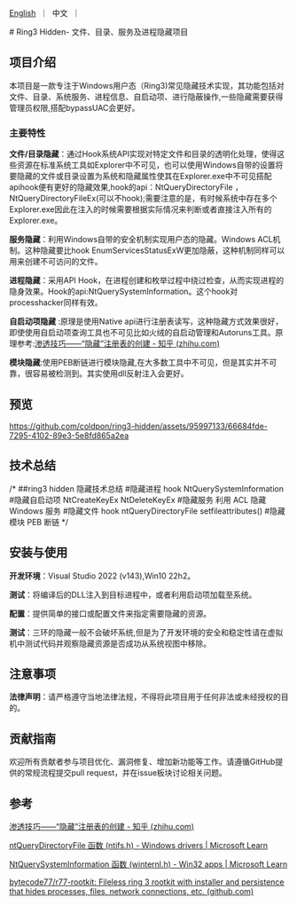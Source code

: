 <p align="left">
    <a href="README_EN.md">English</a>&nbsp ｜ &nbsp中文&nbsp ｜ &nbsp
</p>
# Ring3 Hidden- 文件、目录、服务及进程隐藏项目

## 项目介绍

本项目是一款专注于Windows用户态（Ring3)常见隐藏技术实现，其功能包括对文件、目录、系统服务、进程信息、自启动项、进行隐蔽操作,一些隐藏需要获得管理员权限,搭配bypassUAC会更好。

### 主要特性

**文件/目录隐藏**：通过Hook系统API实现对特定文件和目录的透明化处理，使得这些资源在标准系统工具如Explorer中不可见，也可以使用Windows自带的设置将要隐藏的文件或目录设置为系统和隐藏属性使其在Explorer.exe中不可见搭配apihook便有更好的隐藏效果,hook的api：NtQueryDirectoryFile ，NtQueryDirectoryFileEx(可以不hook);需要注意的是，有时候系统中存在多个Explorer.exe因此在注入的时候需要根据实际情况来判断或者直接注入所有的Explorer.exe。

**服务隐藏**：利用Windows自带的安全机制实现用户态的隐藏。Windows ACL机制。这种隐藏要比hook EnumServicesStatusExW更加隐蔽，这种机制同样可以用来创建不可访问的文件。

**进程隐藏**：采用API Hook，在进程创建和枚举过程中绕过检查，从而实现进程的隐身效果。Hook的api:NtQuerySystemInformation。这个hook对processhacker同样有效。

**自启动项隐藏** :原理是使用Native api进行注册表读写，这种隐藏方式效果很好，即使使用自启动项查询工具也不可见比如火绒的自启动管理和Autoruns工具。原理参考:[渗透技巧——“隐藏”注册表的创建 - 知乎 (zhihu.com)](https://zhuanlan.zhihu.com/p/32179721)

**模块隐藏**:使用PEB断链进行模块隐藏,在大多数工具中不可见，但是其实并不可靠，很容易被检测到。其实使用dll反射注入会更好。

## 预览



https://github.com/coldpon/ring3-hidden/assets/95997133/66684fde-7295-4102-89e3-5e8fd865a2ea



## 技术总结

/*
##ring3 hidden        隐藏技术总结
#隐藏进程           hook NtQuerySystemInformation
#隐藏自启动项       NtCreateKeyEx     NtDeleteKeyEx
#隐藏服务           利用 ACL 隐藏Windows 服务
#隐藏文件		hook ntQueryDirectoryFile    setfileattributes()
#隐藏模块             PEB 断链
*/

## 安装与使用

**开发环境**：Visual Studio 2022 (v143),Win10 22h2。

**测试**：将编译后的DLL注入到目标进程中，或者利用启动项加载至系统。

**配置**：提供简单的接口或配置文件来指定需要隐藏的资源。

**测试**：三环的隐藏一般不会破坏系统,但是为了开发环境的安全和稳定性请在虚拟机中测试代码并观察隐藏资源是否成功从系统视图中移除。

## 注意事项

**法律声明**：请严格遵守当地法律法规，不得将此项目用于任何非法或未经授权的目的。

## 贡献指南

欢迎所有贡献者参与项目优化、漏洞修复、增加新功能等工作。请遵循GitHub提供的常规流程提交pull request，并在issue板块讨论相关问题。

##  参考

[渗透技巧——“隐藏”注册表的创建 - 知乎 (zhihu.com)](https://zhuanlan.zhihu.com/p/32179721)			

[ntQueryDirectoryFile 函数 (ntifs.h) - Windows drivers | Microsoft Learn](https://learn.microsoft.com/zh-cn/windows-hardware/drivers/ddi/ntifs/nf-ntifs-ntquerydirectoryfile)

[NtQuerySystemInformation 函数 (winternl.h) - Win32 apps | Microsoft Learn](https://learn.microsoft.com/zh-cn/windows/win32/api/winternl/nf-winternl-ntquerysysteminformation)

[bytecode77/r77-rootkit: Fileless ring 3 rootkit with installer and persistence that hides processes, files, network connections, etc. (github.com)](https://github.com/bytecode77/r77-rootkit)
